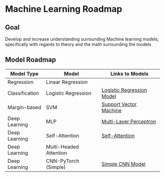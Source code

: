 # Machine Learning Roadmap

## Goal
Develop and increase understanding surrounding Machine learning models, specifically with regards to theory and the math surrounding the models

## Model Roadmap

| Model Type        | Model                         | Links to Models     |  
| ----------------- | ----------------------------- | --------------------|
| Regression        | Linear Regression             |                     |
| Classification    | Logistic Regression           | [Logistic Regression Model](https://github.com/jtappen1/Machine-Learning-From-Scratch/tree/main/models/logistic-regression) |
| Margin-based      | SVM                           | [Support Vector Machine](https://github.com/jtappen1/Machine-Learning-From-Scratch/tree/main/models/svm)                    |
| Deep Learning     | MLP                           | [Multi-Layer Perceptron](https://github.com/jtappen1/Machine-Learning-From-Scratch/tree/main/models/mlp)                    |
| Deep Learning     | Self-Attention                | [Self-Attention](https://github.com/jtappen1/Machine-Learning-From-Scratch/tree/main/models/self-attention)     |
| Deep Learning     | Multi-Headed Attention        |                     |
| Deep Learning     | CNN-PyTorch (Simple)          | [Simple CNN Model](https://github.com/jtappen1/Machine-Learning-From-Scratch/tree/main/models/cnn-pytorch)  |


